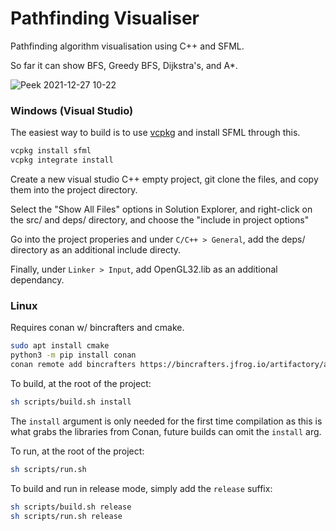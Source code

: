 # Pathfinding Visualiser

Pathfinding algorithm visualisation using C++ and SFML.

So far it can show BFS, Greedy BFS, Dijkstra's, and A*.

![Peek 2021-12-27 10-22](https://user-images.githubusercontent.com/13512660/147462469-f9c44f81-9b72-4545-a0cd-e0ad4dd229a3.gif)


### Windows (Visual Studio)

The easiest way to build is to use [vcpkg](https://vcpkg.io/en/index.html) and install SFML through this.

```bash
vcpkg install sfml
vcpkg integrate install
```

Create a new visual studio C++ empty project, git clone the files, and copy them into the project directory.

Select the "Show All Files" options in Solution Explorer, and right-click on the src/ and deps/ directory, and choose the "include in project options"

Go into the project properies and under `C/C++ > General`, add the deps/ directory as an additional include directy.


Finally, under `Linker > Input`, add OpenGL32.lib as an additional dependancy. 

### Linux

Requires conan w/ bincrafters and cmake.

```sh
sudo apt install cmake
python3 -m pip install conan
conan remote add bincrafters https://bincrafters.jfrog.io/artifactory/api/conan/conan
```

To build, at the root of the project:

```sh
sh scripts/build.sh install
```

The `install` argument is only needed for the first time compilation as this is what grabs the libraries from Conan, future builds can omit the `install` arg.

To run, at the root of the project:

```sh
sh scripts/run.sh
```

To build and run in release mode, simply add the `release` suffix:

```sh
sh scripts/build.sh release
sh scripts/run.sh release
```
